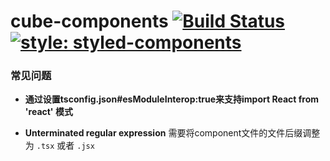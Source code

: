 # cube-components [![Build Status](https://travis-ci.com/mgrush/cube-components.svg?branch=master)](https://travis-ci.com/mgrush/cube-components) [![style: styled-components](https://img.shields.io/badge/style-%F0%9F%92%85%20styled--components-orange.svg?colorB=daa357&colorA=db748e)](https://github.com/styled-components/styled-components)

### 常见问题

* **通过设置tsconfig.json#esModuleInterop:true来支持import React from 'react' 模式**

* **Unterminated regular expression**
  需要将component文件的文件后缀调整为 ``.tsx`` 或者 ``.jsx``

